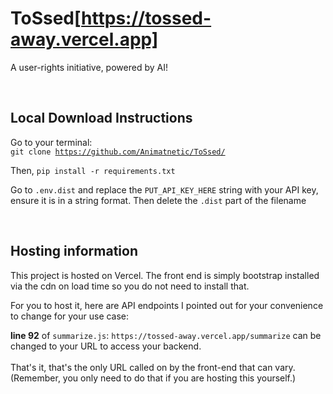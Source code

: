 # ToSsed[https://tossed-away.vercel.app]
A user-rights initiative, powered by AI!

<br/>

## Local Download Instructions
Go to your terminal:
<br/>
<code>git clone https://github.com/Animatnetic/ToSsed/</code>

Then, 
<code>pip install -r requirements.txt</code>

Go to <code>.env.dist</code> and replace the <code>PUT_API_KEY_HERE</code> string with your API key, ensure it is in a string format. Then delete the <code>.dist</code> part of the filename


<br/>


## Hosting information
This project is hosted on Vercel. The front end is simply bootstrap installed via the cdn on load time so you do not need to install that.

For you to host it, here are API endpoints I pointed out for your convenience to change for your use case:

**line 92** of `summarize.js`: `https://tossed-away.vercel.app/summarize` can be changed to your URL to access your backend.
<br/>
<br/>
That's it, that's the only URL called on by the front-end that can vary.
<br/>
(Remember, you only need to do that if you are hosting this yourself.)
